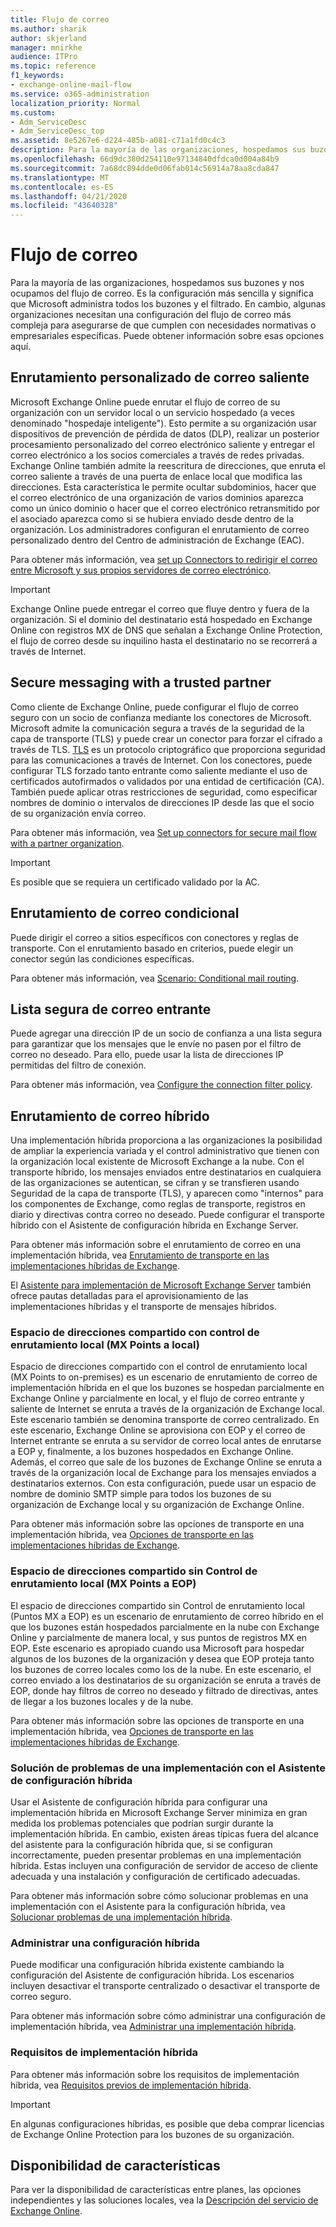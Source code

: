 ```yaml
---
title: Flujo de correo
ms.author: sharik
author: skjerland
manager: mnirkhe
audience: ITPro
ms.topic: reference
f1_keywords:
- exchange-online-mail-flow
ms.service: o365-administration
localization_priority: Normal
ms.custom:
- Adm_ServiceDesc
- Adm_ServiceDesc_top
ms.assetid: 8e5267e6-d224-485b-a081-c71a1fd0c4c3
description: Para la mayoría de las organizaciones, hospedamos sus buzones y nos ocupamos del flujo de correo. Es la configuración más sencilla y significa que Microsoft administra todos los buzones y el filtrado. En cambio, algunas organizaciones necesitan una configuración del flujo de correo más compleja para asegurarse de que cumplen con necesidades normativas o empresariales específicas. Puede obtener información sobre esas opciones aquí.
ms.openlocfilehash: 66d9dc380d254110e97134840dfdca0d004a84b9
ms.sourcegitcommit: 7a68dc894dde0d06fab014c56914a78aa8cda847
ms.translationtype: MT
ms.contentlocale: es-ES
ms.lasthandoff: 04/21/2020
ms.locfileid: "43640328"
---
```

# <a name="mail-flow"></a>Flujo de correo

Para la mayoría de las organizaciones, hospedamos sus buzones y nos ocupamos del flujo de correo. Es la configuración más sencilla y significa que Microsoft administra todos los buzones y el filtrado. En cambio, algunas organizaciones necesitan una configuración del flujo de correo más compleja para asegurarse de que cumplen con necesidades normativas o empresariales específicas. Puede obtener información sobre esas opciones aquí. 
  
## <a name="custom-routing-of-outbound-email"></a>Enrutamiento personalizado de correo saliente

Microsoft Exchange Online puede enrutar el flujo de correo de su organización con un servidor local o un servicio hospedado (a veces denominado "hospedaje inteligente"). Esto permite a su organización usar dispositivos de prevención de pérdida de datos (DLP), realizar un posterior procesamiento personalizado del correo electrónico saliente y entregar el correo electrónico a los socios comerciales a través de redes privadas. Exchange Online también admite la reescritura de direcciones, que enruta el correo saliente a través de una puerta de enlace local que modifica las direcciones. Esta característica le permite ocultar subdominios, hacer que el correo electrónico de una organización de varios dominios aparezca como un único dominio o hacer que el correo electrónico retransmitido por el asociado aparezca como si se hubiera enviado desde dentro de la organización. Los administradores configuran el enrutamiento de correo personalizado dentro del Centro de administración de Exchange (EAC).
  
Para obtener más información, vea [set up Connectors to redirigir el correo entre Microsoft y sus propios servidores de correo electrónico](https://docs.microsoft.com/exchange/mail-flow-best-practices/use-connectors-to-configure-mail-flow/set-up-connectors-to-route-mail).
  
> [!IMPORTANT]
> Exchange Online puede entregar el correo que fluye dentro y fuera de la organización. Si el dominio del destinatario está hospedado en Exchange Online con registros MX de DNS que señalan a Exchange Online Protection, el flujo de correo desde su inquilino hasta el destinatario no se recorrerá a través de Internet.
  
## <a name="secure-messaging-with-a-trusted-partner"></a>Secure messaging with a trusted partner

Como cliente de Exchange Online, puede configurar el flujo de correo seguro con un socio de confianza mediante los conectores de Microsoft. Microsoft admite la comunicación segura a través de la seguridad de la capa de transporte (TLS) y puede crear un conector para forzar el cifrado a través de TLS. [TLS](https://docs.microsoft.com/office365/securitycompliance/exchange-online-uses-tls-to-secure-email-connections) es un protocolo criptográfico que proporciona seguridad para las comunicaciones a través de Internet. Con los conectores, puede configurar TLS forzado tanto entrante como saliente mediante el uso de certificados autofirmados o validados por una entidad de certificación (CA). También puede aplicar otras restricciones de seguridad, como especificar nombres de dominio o intervalos de direcciones IP desde las que el socio de su organización envía correo. 
  
Para obtener más información, vea [Set up connectors for secure mail flow with a partner organization](https://docs.microsoft.com/exchange/mail-flow-best-practices/use-connectors-to-configure-mail-flow/set-up-connectors-for-secure-mail-flow-with-a-partner).
  
> [!IMPORTANT]
> Es posible que se requiera un certificado validado por la AC. 
  
## <a name="conditional-mail-routing"></a>Enrutamiento de correo condicional

Puede dirigir el correo a sitios específicos con conectores y reglas de transporte. Con el enrutamiento basado en criterios, puede elegir un conector según las condiciones específicas.
  
Para obtener más información, vea [Scenario: Conditional mail routing](https://docs.microsoft.com/exchange/mail-flow-best-practices/use-connectors-to-configure-mail-flow/conditional-mail-routing).
  
## <a name="incoming-mail-safe-list"></a>Lista segura de correo entrante

Puede agregar una dirección IP de un socio de confianza a una lista segura para garantizar que los mensajes que le envíe no pasen por el filtro de correo no deseado. Para ello, puede usar la lista de direcciones IP permitidas del filtro de conexión.
  
Para obtener más información, vea [Configure the connection filter policy](https://docs.microsoft.com/office365/SecurityCompliance/configure-the-connection-filter-policy).
  
## <a name="hybrid-email-routing"></a>Enrutamiento de correo híbrido

Una implementación híbrida proporciona a las organizaciones la posibilidad de ampliar la experiencia variada y el control administrativo que tienen con la organización local existente de Microsoft Exchange a la nube. Con el transporte híbrido, los mensajes enviados entre destinatarios en cualquiera de las organizaciones se autentican, se cifran y se transfieren usando Seguridad de la capa de transporte (TLS), y aparecen como "internos" para los componentes de Exchange, como reglas de transporte, registros en diario y directivas contra correo no deseado. Puede configurar el transporte híbrido con el Asistente de configuración híbrida en Exchange Server.
  
Para obtener más información sobre el enrutamiento de correo en una implementación híbrida, vea [Enrutamiento de transporte en las implementaciones híbridas de Exchange](https://go.microsoft.com/fwlink/p/?LinkId=271757).
  
El [Asistente para implementación de Microsoft Exchange Server](https://go.microsoft.com/fwlink/p/?LinkId=287036) también ofrece pautas detalladas para el aprovisionamiento de las implementaciones híbridas y el transporte de mensajes híbridos. 
  
### <a name="shared-address-space-with-on-premises-routing-control-mx-points-to-on-premises"></a>Espacio de direcciones compartido con control de enrutamiento local (MX Points a local)

Espacio de direcciones compartido con el control de enrutamiento local (MX Points to on-premises) es un escenario de enrutamiento de correo de implementación híbrida en el que los buzones se hospedan parcialmente en Exchange Online y parcialmente en local, y el flujo de correo entrante y saliente de Internet se enruta a través de la organización de Exchange local. Este escenario también se denomina transporte de correo centralizado. En este escenario, Exchange Online se aprovisiona con EOP y el correo de Internet entrante se enruta a su servidor de correo local antes de enrutarse a EOP y, finalmente, a los buzones hospedados en Exchange Online. Además, el correo que sale de los buzones de Exchange Online se enruta a través de la organización local de Exchange para los mensajes enviados a destinatarios externos. Con esta configuración, puede usar un espacio de nombre de dominio SMTP simple para todos los buzones de su organización de Exchange local y su organización de Exchange Online. 
  
Para obtener más información sobre las opciones de transporte en una implementación híbrida, vea [Opciones de transporte en las implementaciones híbridas de Exchange](https://go.microsoft.com/fwlink/p/?LinkID=271758).
  
### <a name="shared-address-space-without-on-premises-routing-control-mx-points-to-eop"></a>Espacio de direcciones compartido sin Control de enrutamiento local (MX Points a EOP)

El espacio de direcciones compartido sin Control de enrutamiento local (Puntos MX a EOP) es un escenario de enrutamiento de correo híbrido en el que los buzones están hospedados parcialmente en la nube con Exchange Online y parcialmente de manera local, y sus puntos de registros MX en EOP. Este escenario es apropiado cuando usa Microsoft para hospedar algunos de los buzones de la organización y desea que EOP proteja tanto los buzones de correo locales como los de la nube. En este escenario, el correo enviado a los destinatarios de su organización se enruta a través de EOP, donde hay filtros de correo no deseado y filtrado de directivas, antes de llegar a los buzones locales y de la nube. 
  
Para obtener más información sobre las opciones de transporte en una implementación híbrida, vea [Opciones de transporte en las implementaciones híbridas de Exchange](https://go.microsoft.com/fwlink/p/?LinkID=271758).
  
### <a name="troubleshooting-a-deployment-with-the-hybrid-configuration-wizard"></a>Solución de problemas de una implementación con el Asistente de configuración híbrida

Usar el Asistente de configuración híbrida para configurar una implementación híbrida en Microsoft Exchange Server minimiza en gran medida los problemas potenciales que podrían surgir durante la implementación híbrida. En cambio, existen áreas típicas fuera del alcance del asistente para la configuración híbrida que, si se configuran incorrectamente, pueden presentar problemas en una implementación híbrida. Estas incluyen una configuración de servidor de acceso de cliente adecuada y una instalación y configuración de certificado adecuadas.
  
Para obtener más información sobre cómo solucionar problemas en una implementación con el Asistente para la configuración híbrida, vea [Solucionar problemas de una implementación híbrida](https://go.microsoft.com/fwlink/p/?LinkId=271040).
  
### <a name="managing-a-hybrid-configuration"></a>Administrar una configuración híbrida

Puede modificar una configuración híbrida existente cambiando la configuración del Asistente de configuración híbrida. Los escenarios incluyen desactivar el transporte centralizado o desactivar el transporte de correo seguro.
  
Para obtener más información sobre cómo administrar una configuración de implementación híbrida, vea [Administrar una implementación híbrida](https://go.microsoft.com/fwlink/p/?LinkId=271044).
  
### <a name="hybrid-deployment-requirements"></a>Requisitos de implementación híbrida

Para obtener más información sobre los requisitos de implementación híbrida, vea [Requisitos previos de implementación híbrida](https://go.microsoft.com/fwlink/p/?LinkId=271759).
  
> [!IMPORTANT]
> En algunas configuraciones híbridas, es posible que deba comprar licencias de Exchange Online Protection para los buzones de su organización. 
  
## <a name="feature-availability"></a>Disponibilidad de características

Para ver la disponibilidad de características entre planes, las opciones independientes y las soluciones locales, vea la [Descripción del servicio de Exchange Online](exchange-online-service-description.md).
  